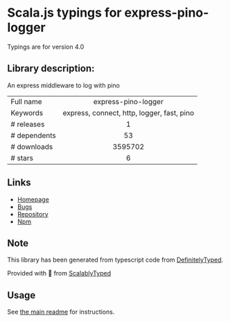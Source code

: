 
# Scala.js typings for express-pino-logger

Typings are for version 4.0

## Library description:
An express middleware to log with pino

|                    |                 |
| ------------------ | :-------------: |
| Full name          | express-pino-logger |
| Keywords           | express, connect, http, logger, fast, pino |
| # releases         | 1 |
| # dependents       | 53 |
| # downloads        | 3595702 |
| # stars            | 6 |

## Links
- [Homepage](https://github.com/pinojs/express-pino-logger#readme)
- [Bugs](https://github.com/pinojs/express-pino-logger/issues)
- [Repository](https://github.com/pinojs/express-pino-logger)
- [Npm](https://www.npmjs.com/package/express-pino-logger)
    


## Note
This library has been generated from typescript code from [DefinitelyTyped](https://definitelytyped.org).

Provided with :purple_heart: from [ScalablyTyped](https://github.com/oyvindberg/ScalablyTyped)

## Usage
See [the main readme](../../readme.md) for instructions.


